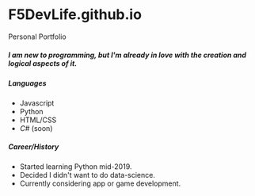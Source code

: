 # F5DevLife.github.io
Personal Portfolio

##### I am new to programming, but I'm already in love with the creation and logical aspects of it.

##### Languages
- Javascript
- Python
- HTML/CSS
- *C#* (soon)

##### Career/History
- Started learning Python mid-2019.
- Decided I didn't want to do data-science.
- Currently considering app or game development.
